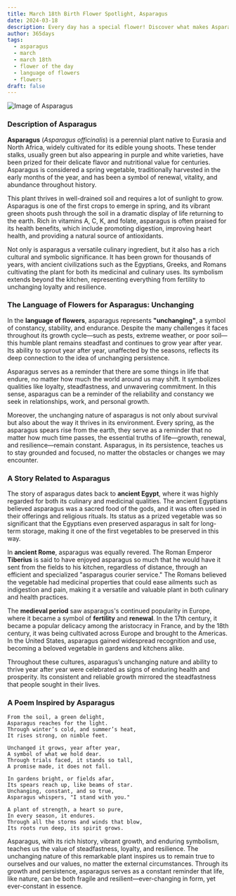 ```yaml
---
title: March 18th Birth Flower Spotlight, Asparagus
date: 2024-03-18
description: Every day has a special flower! Discover what makes Asparagus unique as today’s birth flower and its symbolic meaning.
author: 365days
tags:
  - asparagus
  - march
  - march 18th
  - flower of the day
  - language of flowers
  - flowers
draft: false
---
```


![Image of Asparagus](https://cdn.pixabay.com/photo/2016/03/05/22/02/asparagus-1239161_960_720.jpg#center)


### Description of Asparagus

**Asparagus** (_Asparagus officinalis_) is a perennial plant native to Eurasia and North Africa, widely cultivated for its edible young shoots. These tender stalks, usually green but also appearing in purple and white varieties, have been prized for their delicate flavor and nutritional value for centuries. Asparagus is considered a spring vegetable, traditionally harvested in the early months of the year, and has been a symbol of renewal, vitality, and abundance throughout history.

This plant thrives in well-drained soil and requires a lot of sunlight to grow. Asparagus is one of the first crops to emerge in spring, and its vibrant green shoots push through the soil in a dramatic display of life returning to the earth. Rich in vitamins A, C, K, and folate, asparagus is often praised for its health benefits, which include promoting digestion, improving heart health, and providing a natural source of antioxidants.

Not only is asparagus a versatile culinary ingredient, but it also has a rich cultural and symbolic significance. It has been grown for thousands of years, with ancient civilizations such as the Egyptians, Greeks, and Romans cultivating the plant for both its medicinal and culinary uses. Its symbolism extends beyond the kitchen, representing everything from fertility to unchanging loyalty and resilience.

### The Language of Flowers for Asparagus: Unchanging

In the **language of flowers**, asparagus represents **"unchanging"**, a symbol of constancy, stability, and endurance. Despite the many challenges it faces throughout its growth cycle—such as pests, extreme weather, or poor soil—this humble plant remains steadfast and continues to grow year after year. Its ability to sprout year after year, unaffected by the seasons, reflects its deep connection to the idea of unchanging persistence.

Asparagus serves as a reminder that there are some things in life that endure, no matter how much the world around us may shift. It symbolizes qualities like loyalty, steadfastness, and unwavering commitment. In this sense, asparagus can be a reminder of the reliability and constancy we seek in relationships, work, and personal growth.

Moreover, the unchanging nature of asparagus is not only about survival but also about the way it thrives in its environment. Every spring, as the asparagus spears rise from the earth, they serve as a reminder that no matter how much time passes, the essential truths of life—growth, renewal, and resilience—remain constant. Asparagus, in its persistence, teaches us to stay grounded and focused, no matter the obstacles or changes we may encounter.

### A Story Related to Asparagus

The story of asparagus dates back to **ancient Egypt**, where it was highly regarded for both its culinary and medicinal qualities. The ancient Egyptians believed asparagus was a sacred food of the gods, and it was often used in their offerings and religious rituals. Its status as a prized vegetable was so significant that the Egyptians even preserved asparagus in salt for long-term storage, making it one of the first vegetables to be preserved in this way.

In **ancient Rome**, asparagus was equally revered. The Roman Emperor **Tiberius** is said to have enjoyed asparagus so much that he would have it sent from the fields to his kitchen, regardless of distance, through an efficient and specialized "asparagus courier service." The Romans believed the vegetable had medicinal properties that could ease ailments such as indigestion and pain, making it a versatile and valuable plant in both culinary and health practices.

The **medieval period** saw asparagus's continued popularity in Europe, where it became a symbol of **fertility** and **renewal**. In the 17th century, it became a popular delicacy among the aristocracy in France, and by the 18th century, it was being cultivated across Europe and brought to the Americas. In the United States, asparagus gained widespread recognition and use, becoming a beloved vegetable in gardens and kitchens alike.

Throughout these cultures, asparagus’s unchanging nature and ability to thrive year after year were celebrated as signs of enduring health and prosperity. Its consistent and reliable growth mirrored the steadfastness that people sought in their lives.

### A Poem Inspired by Asparagus

```
From the soil, a green delight,  
Asparagus reaches for the light.  
Through winter’s cold, and summer’s heat,  
It rises strong, on nimble feet.  

Unchanged it grows, year after year,  
A symbol of what we hold dear.  
Through trials faced, it stands so tall,  
A promise made, it does not fall.  

In gardens bright, or fields afar,  
Its spears reach up, like beams of star.  
Unchanging, constant, and so true,  
Asparagus whispers, "I stand with you."  

A plant of strength, a heart so pure,  
In every season, it endures.  
Through all the storms and winds that blow,  
Its roots run deep, its spirit grows.  
```

Asparagus, with its rich history, vibrant growth, and enduring symbolism, teaches us the value of steadfastness, loyalty, and resilience. The unchanging nature of this remarkable plant inspires us to remain true to ourselves and our values, no matter the external circumstances. Through its growth and persistence, asparagus serves as a constant reminder that life, like nature, can be both fragile and resilient—ever-changing in form, yet ever-constant in essence.


